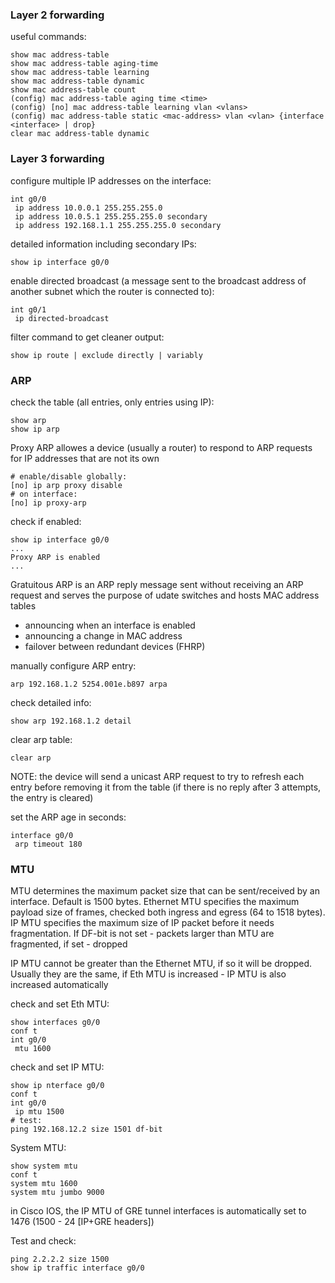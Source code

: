 ### Layer 2 forwarding

useful commands:
```
show mac address-table
show mac address-table aging-time
show mac address-table learning
show mac address-table dynamic
show mac address-table count
(config) mac address-table aging time <time>
(config) [no] mac address-table learning vlan <vlans>
(config) mac address-table static <mac-address> vlan <vlan> {interface <interface> | drop}
clear mac address-table dynamic
```

### Layer 3 forwarding

configure multiple IP addresses on the interface:
```
int g0/0
 ip address 10.0.0.1 255.255.255.0
 ip address 10.0.5.1 255.255.255.0 secondary
 ip address 192.168.1.1 255.255.255.0 secondary
```

detailed information including secondary IPs:
```
show ip interface g0/0
```

enable directed broadcast (a message sent to the broadcast address of another subnet which the router is connected to):
```
int g0/1
 ip directed-broadcast
```

filter command to get cleaner output:
```
show ip route | exclude directly | variably
```

### ARP

check the table (all entries, only entries using IP):
```
show arp
show ip arp
```

Proxy ARP allowes a device (usually a router) to respond to ARP requests for IP addresses that are not its own
```
# enable/disable globally:
[no] ip arp proxy disable
# on interface:
[no] ip proxy-arp
```

check if enabled:
```
show ip interface g0/0
...
Proxy ARP is enabled
...
```

Gratuitous ARP is an ARP reply message sent without receiving an ARP request and serves the purpose of udate switches and hosts MAC address tables
- announcing when an interface is enabled
- announcing a change in MAC address
- failover between redundant devices (FHRP)

manually configure ARP entry:
```
arp 192.168.1.2 5254.001e.b897 arpa
```

check detailed info:
```
show arp 192.168.1.2 detail
```

clear arp table:
```
clear arp
```

NOTE: the device will send a unicast ARP request to try to refresh each entry before removing it from the table (if there is no reply after 3 attempts, the entry is cleared)

set the ARP age in seconds:
```
interface g0/0
 arp timeout 180
```

### MTU

MTU determines the maximum packet size that can be sent/received by an interface. Default is 1500 bytes. Ethernet MTU specifies the maximum payload size of frames, checked both ingress and egress (64 to 1518 bytes). IP MTU specifies the maximum size of IP packet before it needs fragmentation. If DF-bit is not set - packets larger than MTU are fragmented, if set - dropped

IP MTU cannot be greater than the Ethernet MTU, if so it will be dropped. Usually they are the same, if Eth MTU is increased - IP MTU is also increased automatically

check and set Eth MTU:
```
show interfaces g0/0
conf t
int g0/0
 mtu 1600
```

check and set IP MTU:
```
show ip nterface g0/0
conf t
int g0/0
 ip mtu 1500
# test:
ping 192.168.12.2 size 1501 df-bit
```

System MTU:
```
show system mtu
conf t
system mtu 1600
system mtu jumbo 9000
```

in Cisco IOS, the IP MTU of GRE tunnel interfaces is automatically set to 1476 (1500 - 24 [IP+GRE headers])

Test and check:
```
ping 2.2.2.2 size 1500
show ip traffic interface g0/0
```